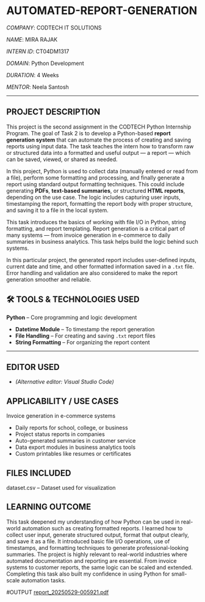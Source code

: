# AUTOMATED-REPORT-GENERATION

*COMPANY*: CODTECH IT SOLUTIONS  

*NAME*: MIRA RAJAK

*INTERN ID*: CT04DM1317

*DOMAIN*: Python Development

*DURATION*: 4 Weeks

*MENTOR*: Neela Santosh  

---

##  PROJECT DESCRIPTION

This project is the second assignment in the CODTECH Python Internship Program. The goal of Task 2 is to develop a Python-based **report generation system** that can automate the process of creating and saving reports using input data. The task teaches the intern how to transform raw or structured data into a formatted and useful output — a report — which can be saved, viewed, or shared as needed.

In this project, Python is used to collect data (manually entered or read from a file), perform some formatting and processing, and finally generate a report using standard output formatting techniques. This could include generating **PDFs**, **text-based summaries**, or structured **HTML reports**, depending on the use case. The logic includes capturing user inputs, timestamping the report, formatting the report body with proper structure, and saving it to a file in the local system.

This task introduces the basics of working with file I/O in Python, string formatting, and report templating. Report generation is a critical part of many systems — from invoice generation in e-commerce to daily summaries in business analytics. This task helps build the logic behind such systems.

In this particular project, the generated report includes user-defined inputs, current date and time, and other formatted information saved in a `.txt` file. Error handling and validation are also considered to make the report generation smoother and reliable.

## 🛠 TOOLS & TECHNOLOGIES USED

 **Python** – Core programming and logic development  
- **Datetime Module** – To timestamp the report generation  
- **File Handling** – For creating and saving `.txt` report files  
- **String Formatting** – For organizing the report content   

---

## EDITOR USED 
- *(Alternative editor: Visual Studio Code)*


## APPLICABILITY / USE CASES
Invoice generation in e-commerce systems  
-  Daily reports for school, college, or business  
-  Project status reports in companies  
-  Auto-generated summaries in customer service  
-  Data export modules in business analytics tools  
-  Custom printables like resumes or certificates 



## FILES INCLUDED
dataset.csv – Dataset used for visualization  
 

## LEARNING OUTCOME
This task deepened my understanding of how Python can be used in real-world automation such as creating formatted reports. I learned how to collect user input, generate structured output, format that output clearly, and save it as a file. It introduced basic file I/O operations, use of timestamps, and formatting techniques to generate professional-looking summaries.
The project is highly relevant to real-world industries where automated documentation and reporting are essential. From invoice systems to customer reports, the same logic can be scaled and extended. Completing this task also built my confidence in using Python for small-scale automation tasks.

#OUTPUT
[report_20250529-005921.pdf](https://github.com/user-attachments/files/20746840/report_20250529-005921.pdf)




